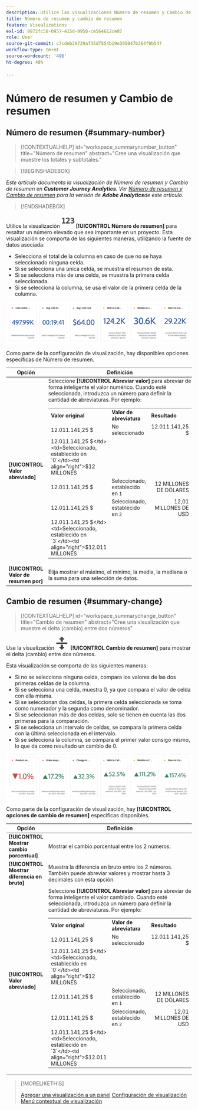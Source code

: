 ```yaml
---
description: Utilice las visualizaciones Número de resumen y Cambio de resumen para mostrar puntos de datos importantes en un proyecto.
title: Número de resumen y cambio de resumen
feature: Visualizations
exl-id: 8872fc58-0957-415d-9958-ce564612ce87
role: User
source-git-commit: c7cdeb29729af35d7554b19e395047b364f0b547
workflow-type: tm+mt
source-wordcount: '496'
ht-degree: 48%

---
```


# Número de resumen y Cambio de resumen

## Número de resumen {#summary-number}

<!-- markdownlint-disable MD034 -->

>[!CONTEXTUALHELP]
>id="workspace_summarynumber_button"
>title="Número de resumen"
>abstract="Cree una visualización que muestre los totales y subtotales."

<!-- markdownlint-enable MD034 -->


>[!BEGINSHADEBOX]

*Este artículo documenta la visualización de Número de resumen y Cambio de resumen en **Customer Journey Analytics**. Ver [Número de resumen y Cambio de resumen](https://experienceleague.adobe.com/en/docs/analytics/analyze/analysis-workspace/visualizations/summary-number-change) para la versión de **Adobe Analytics**de este artículo.*

>[!ENDSHADEBOX]


Utilice la visualización ![Resumir](/help/assets/icons/123.svg) **[!UICONTROL Número de resumen]** para resaltar un número elevado que sea importante en un proyecto. Esta visualización se comporta de las siguientes maneras, utilizando la fuente de datos asociada:

* Selecciona el total de la columna en caso de que no se haya seleccionado ninguna celda.
* Si se selecciona una única celda, se muestra el resumen de esta.
* Si se selecciona más de una celda, se muestra la primera celda seleccionada.
* Si se selecciona la columna, se usa el valor de la primera celda de la columna.

![Visualización del número de resumen](asses/../assets/summary-number.png)

Como parte de la configuración de visualización, hay disponibles opciones específicas de Número de resumen.

| Opción | Definición |
|--- |--- |
| **[!UICONTROL Valor abreviado]** | Seleccione **[!UICONTROL Abreviar valor]** para abreviar de forma inteligente el valor numérico. Cuando esté seleccionada, introduzca un número para definir la cantidad de abreviaturas. Por ejemplo:<br/><table><tr><td>**Valor original**</td><td>**Valor de abreviatura**</td><td>**Resultado**</td></tr><tr><td>12.011.141,25 $</td><td>No seleccionado</td><td  align="right">12.011.141,25 $</td></tr><tr><td>12.011.141,25 $</td><td>Seleccionado, establecido en `0`</td><td align="right">$12 MILLONES</td></tr><tr><td>12.011.141,25 $</td><td> Seleccionado, establecido en `1`</td><td  align="right">12 MILLONES DE DÓLARES</td></tr><tr><td>12.011.141,25 $</td><td>Seleccionado, establecido en `2`</td><td align="right">12,01 MILLONES DE USD</td></tr><tr><td>12.011.141,25 $</td><td>Seleccionado, establecido en `3`</td><td align="right">$12.011 MILLONES</td></tr></table> |
| **[!UICONTROL Valor de resumen por]** | Elija mostrar el máximo, el mínimo, la media, la mediana o la suma para una selección de datos. |

## Cambio de resumen {#summary-change}

<!-- markdownlint-disable MD034 -->

>[!CONTEXTUALHELP]
>id="workspace_summarychange_button"
>title="Cambio de resumen"
>abstract="Cree una visualización que muestre el delta (cambio) entre dos números"

<!-- markdownlint-enable MD034 -->


Use la visualización ![MoveUpDown](/help/assets/icons/MoveUpDown.svg) **[!UICONTROL Cambio de resumen]** para mostrar el delta (cambio) entre dos números. <!-- This is applicable for AA, not CJA: The green and red color of the Summary Change can be controlled through [custom event polarity](https://experienceleague.adobe.com/docs/analytics/admin/admin-tools/success-events/success-event.html) or a calculated metric's [Show Upward Trend As](https://experienceleague.adobe.com/docs/analytics/components/calculated-metrics/calcmetric-workflow/cm-build-metrics.html) option.-->

<!--
The green and red color of the Summary Change can be controlled through [custom event polarity](https://experienceleague.adobe.com/docs/analytics/admin/admin/c-manage-report-suites/c-edit-report-suites/conversion-var-admin/c-success-events/success-event.md) or a calculated metric's [Show Upward Trend As](https://experienceleague.adobe.com/docs/analytics/components/calculated-metrics/calcmetric-workflow/cm-build-metrics.html) option.
-->

Esta visualización se comporta de las siguientes maneras:

* Si no se selecciona ninguna celda, compara los valores de las dos primeras celdas de la columna.
* Si se selecciona una celda, muestra 0, ya que compara el valor de celda con ella misma.
* Si se seleccionan dos celdas, la primera celda seleccionada se toma como numerador y la segunda como denominador.
* Si se seleccionan más de dos celdas, solo se tienen en cuenta las dos primeras para la comparación.
* Si se selecciona un intervalo de celdas, se compara la primera celda con la última seleccionada en el intervalo.
* Si se selecciona la columna, se compara el primer valor consigo mismo, lo que da como resultado un cambio de 0.


![Visualización de cambio de resumen que muestra el delta entre dos números.s](assets/summary-change.png)


Como parte de la configuración de visualización, hay **[!UICONTROL opciones de cambio de resumen]** específicas disponibles.

| Opción | Definición |
|--- |--- |
| **[!UICONTROL Mostrar cambio porcentual]** | Mostrar el cambio porcentual entre los 2 números. |
| **[!UICONTROL Mostrar diferencia en bruto]** | Muestra la diferencia en bruto entre los 2 números. También puede abreviar valores y mostrar hasta 3 decimales con esta opción. |
| **[!UICONTROL Valor abreviado]** | Seleccione **[!UICONTROL Abreviar valor]** para abreviar de forma inteligente el valor cambiado. Cuando esté seleccionada, introduzca un número para definir la cantidad de abreviaturas. Por ejemplo:<br/><table><tr><td>**Valor original**</td><td>**Valor de abreviatura**</td><td>**Resultado**</td></tr><tr><td>12.011.141,25 $</td><td>No seleccionado</td><td  align="right">12.011.141,25 $</td></tr><tr><td>12.011.141,25 $</td><td>Seleccionado, establecido en `0`</td><td align="right">$12 MILLONES</td></tr><tr><td>12.011.141,25 $</td><td> Seleccionado, establecido en `1`</td><td  align="right">12 MILLONES DE DÓLARES</td></tr><tr><td>12.011.141,25 $</td><td>Seleccionado, establecido en `2`</td><td align="right">12,01 MILLONES DE USD</td></tr><tr><td>12.011.141,25 $</td><td>Seleccionado, establecido en `3`</td><td align="right">$12.011 MILLONES</td></tr></table> |

>[!MORELIKETHIS]
>
>[Agregar una visualización a un panel](/help/analysis-workspace/visualizations/freeform-analysis-visualizations.md#add-visualizations-to-a-panel)
>[Configuración de visualización](/help/analysis-workspace/visualizations/freeform-analysis-visualizations.md#settings)
>[Menú contextual de visualización ](/help/analysis-workspace/visualizations/freeform-analysis-visualizations.md#context-menu)
>
